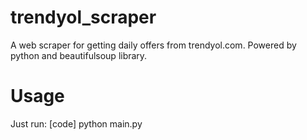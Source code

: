 # trendyol_scraper
A web scraper for getting daily offers from trendyol.com. Powered by python and beautifulsoup library.

# Usage
Just run:
[code] python main.py
